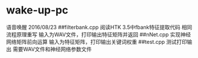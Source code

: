 # wake-up-pc
语音唤醒 2016/08/23
##filterbank.cpp
阅读HTK 3.5中fbank特征提取代码
相同流程原理重写
输入为WAV文件，打印输出特征矩阵并返回
##nNet.cpp
实现神经网络矩阵前向运算
输入为特征矩阵，打印输出关键词权重
##test.cpp
测试打印输出
需要WAV文件和神经网络参数文件

